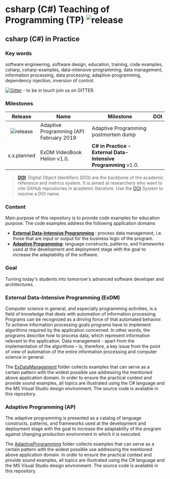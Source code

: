 # csharp (C#) Teaching of Programming (TP) ![release](https://img.shields.io/github/release/mpostol/tp.svg?style=flat)

## csharp (C#) in Practice

### Key words

software engineering, software design, education, training, code examples, csharp, csharp-examples, data-intensive-programming, data management, information processing, data processing, adaptive-programming, dependency injection, inversion of control.

[![Gitter](https://badges.gitter.im/mpostol/TP.svg)](https://gitter.im/mpostol/TP?utm_source=badge&utm_medium=badge&utm_campaign=pr-badge) - to be in touch join us on GITTER.

### Milestones

| Release | Name                                    | Milestone                                                          | DOI |
|:-------:|-----------------------------------------|--------------------------------------------------------------------|:---:|
|![release](https://img.shields.io/github/release/mpostol/tp.svg?style=flat) | Adaptive Programming (AP) February 2019 | Adaptive Programming postmortem dump                               |     |
|   x.x.planned | ExDM VideoBook Helion v1.0.         | **C# in Practice - External Data-Intensive Programming** v1.0. |     |

> [**DOI**](https://www.doi.org/hb.html): Digital Object Identifiers (DOI) are the backbone of the academic reference and metrics system. It is aimed at researchers who want to cite GitHub repositories in academic literature. Use the [DOI](https://www.doi.org/) System to resolve a DOI name.
>

### Content

Main purpose of this repository is to provide code examples for education purpose. The code examples address the following application domains

- [**External Data-Intensive Programming**](ExDataManagement/README.md) : process data management, i.e. those that are input or output for the business logic of the program.
- [**Adaptive Programming**](AdaptiveProgramming/README.md): language constructs, patterns, and frameworks used at the development and deployment stage with the goal to increase the adaptability of the software.

### Goal

Turning today's students into tomorrow's advanced software developer and architectures.

### External Data-Intensive Programming (ExDM)

Computer science in general, and especially programming activities, is a field of knowledge that deals with automation of information processing. Programs can be recognized as a driving force of that automated behavior. To achieve information processing goals programs have to implement algorithms required by the application concerned. In other words, the programs describe how to process data, which represent information relevant to the application. Data management - apart from the implementation of the algorithms – is, therefore, a key issue from the point of view of automation of the entire information processing and computer science in general.

The [ExDataManagement](ExDataManagement/README.md) folder collects examples that can serve as a certain pattern with the widest possible use addressing the mentioned above application domain. In order to ensure the practical context and provide sound examples, all topics are illustrated using the C# language and the MS Visual Studio design environment. The source code is available in this repository.

### Adaptive Programming (AP)

The adaptive programming is presented as a catalog of language constructs, patterns, and frameworks used at the development and deployment stage with the goal to increase the adaptability of the program against changing production environment in which it is executed.

The [AdaptiveProgramming](AdaptiveProgramming/README.md) folder collects examples that can serve as a certain pattern with the widest possible use addressing the mentioned above application domain. In order to ensure the practical context and provide sound examples, all topics are illustrated using the C# language and the MS Visual Studio design environment. The source code is available in this repository.

<!--
//____________________________________________________________________________
//
//  Copyright (C) 2018, Mariusz Postol LODZ POLAND.
//
//  To be in touch join the community at GITTER: https://gitter.im/mpostol/TP
//____________________________________________________________________________
-->
